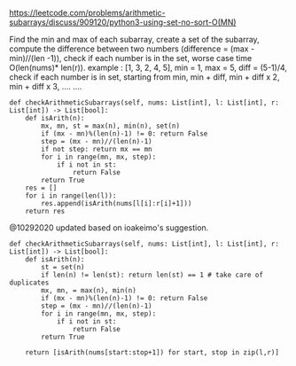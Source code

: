 https://leetcode.com/problems/arithmetic-subarrays/discuss/909120/python3-using-set-no-sort-O(MN)

Find the min and max of each subarray, create a set of the subarray, compute the difference between two numbers (difference = (max - min)//(len -1)), check if each number is in the set, worse case time O(len(nums)* len(r)). example : [1, 3, 2, 4, 5], min = 1, max = 5, diff = (5-1)/4, check if each number is in set, starting from min, min + diff, min + diff x 2, min + diff x 3, .... ....

    def checkArithmeticSubarrays(self, nums: List[int], l: List[int], r: List[int]) -> List[bool]:
        def isArith(n):
            mx, mn, st = max(n), min(n), set(n)
            if (mx - mn)%(len(n)-1) != 0: return False
            step = (mx - mn)//(len(n)-1)
            if not step: return mx == mn
            for i in range(mn, mx, step):
                if i not in st:
                    return False
            return True
        res = []
        for i in range(len(l)):
            res.append(isArith(nums[l[i]:r[i]+1]))
        return res

@10292020 updated based on ioakeimo's suggestion.

    def checkArithmeticSubarrays(self, nums: List[int], l: List[int], r: List[int]) -> List[bool]:
        def isArith(n):
            st = set(n)
            if len(n) != len(st): return len(st) == 1 # take care of duplicates
            mx, mn, = max(n), min(n)
            if (mx - mn)%(len(n)-1) != 0: return False
            step = (mx - mn)//(len(n)-1)
            for i in range(mn, mx, step):
                if i not in st:
                    return False
            return True

        return [isArith(nums[start:stop+1]) for start, stop in zip(l,r)]

